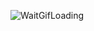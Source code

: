 ![WaitGifLoading](https://github.com/shlifedev/Simple-SlotMachine-Unity/blob/master/changeUSS.gif)

